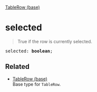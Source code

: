 [TableRow (base)](TableRow_base.md)

# selected

> True if the row is currently selected.

<pre class="docgen_signature">selected: <b>boolean</b>;</pre>

## Related

- [<!--{ref:type}-->TableRow (base)](TableRow_base.md) \
    Base type for `TableRow`.
